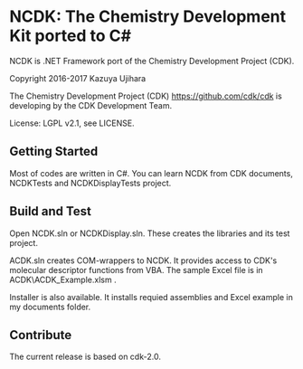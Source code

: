 # NCDK: The Chemistry Development Kit ported to C# 

NCDK is .NET Framework port of the Chemistry Development Project (CDK).

Copyright 2016-2017 Kazuya Ujihara

The Chemistry Development Project (CDK) <https://github.com/cdk/cdk> is developing by the CDK Development Team.

License: LGPL v2.1, see LICENSE.

## Getting Started
Most of codes are written in C#. You can learn NCDK from CDK documents, NCDKTests and NCDKDisplayTests project.

## Build and Test
Open NCDK.sln or NCDKDisplay.sln. These creates the libraries and its test project.

ACDK.sln creates COM-wrappers to NCDK. It provides access to CDK's molecular descriptor functions from VBA. 
The sample Excel file is in ACDK\ACDK_Example.xlsm .

Installer is also available.
It installs requied assemblies and Excel example in my documents folder.

## Contribute
The current release is based on cdk-2.0.
